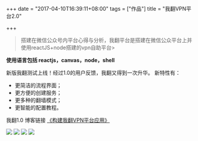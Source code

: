 +++
date = "2017-04-10T16:39:11+08:00"
tags = ["作品"]
title = "我翻VPN平台2.0"

+++


> 搭建在微信公众号内平台心得与分析，我翻平台是搭建在微信公众平台上并使用reactJS+node搭建的vpn自助平台<!--more-->>

**使用语言包括 reactjs，canvas，node，shell**

新版我翻测试上线！经过1.0的用户反馈，我翻又得到一次升华。
新特性有：

- 更简洁的流程界面；
- 更方便的创建服务；
- 更多种的翻墙模式；
- 更智能的配置教程。

我翻1.0 博客链接 [《构建我翻VPN平台应用》](/post/wofan_v1.md)

![](/post_images/wofan_1.jpg)
![](/post_images/wofan_2.jpg)
![](/post_images/wofan_3.jpg)
![](/post_images/wofan_4.jpg)




